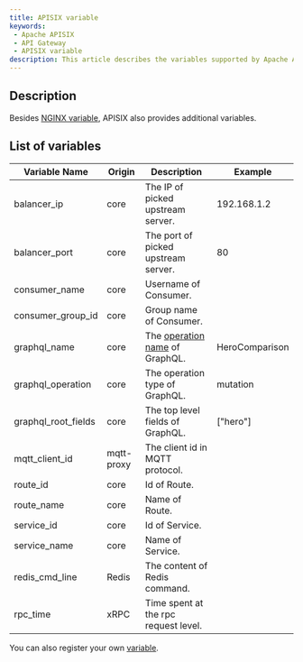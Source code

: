 ```yaml
---
title: APISIX variable
keywords:
 - Apache APISIX
 - API Gateway
 - APISIX variable
description: This article describes the variables supported by Apache APISIX.
---
```


<!--
#
# Licensed to the Apache Software Foundation (ASF) under one or more
# contributor license agreements.  See the NOTICE file distributed with
# this work for additional information regarding copyright ownership.
# The ASF licenses this file to You under the Apache License, Version 2.0
# (the "License"); you may not use this file except in compliance with
# the License.  You may obtain a copy of the License at
#
#     http://www.apache.org/licenses/LICENSE-2.0
#
# Unless required by applicable law or agreed to in writing, software
# distributed under the License is distributed on an "AS IS" BASIS,
# WITHOUT WARRANTIES OR CONDITIONS OF ANY KIND, either express or implied.
# See the License for the specific language governing permissions and
# limitations under the License.
#
-->

## Description

Besides [NGINX variable](http://nginx.org/en/docs/varindex.html), APISIX also provides
additional variables.

## List of variables

|   Variable Name     |  Origin    | Description                                                                         | Example        |
|-------------------- | ---------- | ----------------------------------------------------------------------------------- | -------------  |
| balancer_ip         | core       | The IP of picked upstream server.                                                   | 192.168.1.2    |
| balancer_port       | core       | The port of picked upstream server.                                                 | 80             |
| consumer_name       | core       | Username of Consumer.                                                               |                |
| consumer_group_id   | core       | Group name of Consumer.                                                             |                |
| graphql_name        | core       | The [operation name](https://graphql.org/learn/queries/#operation-name) of GraphQL. | HeroComparison |
| graphql_operation   | core       | The operation type of GraphQL.                                                      | mutation       |
| graphql_root_fields | core       | The top level fields of GraphQL.                                                    | ["hero"]       |
| mqtt_client_id      | mqtt-proxy | The client id in MQTT protocol.                                                     |                |
| route_id            | core       | Id of Route.                                                                        |                |
| route_name          | core       | Name of Route.                                                                      |                |
| service_id          | core       | Id of Service.                                                                      |                |
| service_name        | core       | Name of Service.                                                                    |                |
| redis_cmd_line      | Redis      | The content of Redis command.                                                       |                |
| rpc_time            | xRPC       | Time spent at the rpc request level.                                                |                |

You can also register your own [variable](./plugin-develop.md#register-custom-variable).
